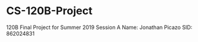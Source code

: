 # CS-120B-Project
120B Final Project for Summer 2019 Session A
Name: Jonathan Picazo
SID: 862024831
